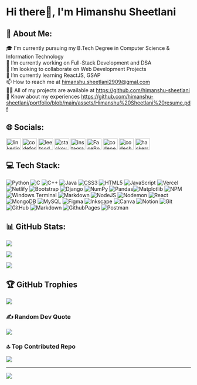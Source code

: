 
# Hi there👋, I'm Himanshu Sheetlani
## 💫 About Me:

‍🎓 I'm currently pursuing my B.Tech Degree in Computer Science & Information Technology<br>🔭 I’m currently working on Full-Stack Development and DSA<br>👯 I’m looking to collaborate on Web Development Projects<br>🌱 I’m currently learning ReactJS, GSAP<br>📫 How to reach me at himanshu.sheetlani2909@gmal.com<br>👨‍💻 All of my projects are available at https://github.com/himanshu-sheetlani<br>📄 Know about my experiences https://github.com/himanshu-sheetlani/portfolio/blob/main/assets/Himanshu%20Sheetlani%20resume.pdf

  
  

## 🌐 Socials:


<p  align="left">

<a  href="https://linkedin.com/in/himanshu-sheetlani"  target="blank"><img  align="center"  src="https://raw.githubusercontent.com/rahuldkjain/github-profile-readme-generator/master/src/images/icons/Social/linked-in-alt.svg"  alt="linkedin"  height="30"  width="40" /></a>  <a  href="https://codeforces.com/profile/himanshu_sheetlani"  target="blank"><img  align="center"  src="https://raw.githubusercontent.com/rahuldkjain/github-profile-readme-generator/master/src/images/icons/Social/codeforces.svg"  alt="codeforces"  height="30"  width="40" /></a> <a  href="https://www.leetcode.com/himanshu_sheetlani"  target="blank"><img  align="center"  src="https://raw.githubusercontent.com/rahuldkjain/github-profile-readme-generator/master/src/images/icons/Social/leet-code.svg"  alt="leetcode"  height="30"  width="40" /></a> <a  href="https://stackoverflow.com/users/himanshu-sheetlani"  target="blank"><img  align="center"  src="https://raw.githubusercontent.com/rahuldkjain/github-profile-readme-generator/master/src/images/icons/Social/stack-overflow.svg"  alt="stackoverflow"  height="30"  width="40" /></a> <a  href="https://instagram.com/himanshu_sheetlani"  target="blank"><img  align="center"  src="https://raw.githubusercontent.com/rahuldkjain/github-profile-readme-generator/master/src/images/icons/Social/instagram.svg"  alt="instagram"  height="30"  width="40" /></a> <a  href="https://fb.com/himanshu.sheetlani.35/"  target="blank"><img  align="center"  src="https://raw.githubusercontent.com/rahuldkjain/github-profile-readme-generator/master/src/images/icons/Social/facebook.svg"  alt="FaceBook"  height="30"  width="40" /></a> <a  href="https://codepen.io/himanshu-sheetlani"  target="blank"><img  align="center"  src="https://raw.githubusercontent.com/rahuldkjain/github-profile-readme-generator/master/src/images/icons/Social/codepen.svg"  alt="codepen"  height="30"  width="40" /></a> <a  href="https://www.codechef.com/users/himanshusheetl"  target="blank"><img  align="center"  src="https://cdn.jsdelivr.net/npm/simple-icons@3.1.0/icons/codechef.svg"  alt="codechef"  height="30"  width="40" /></a> <a  href="https://www.hackerrank.com/himanshu_sheetl1"  target="blank"><img  align="center"  src="https://raw.githubusercontent.com/rahuldkjain/github-profile-readme-generator/master/src/images/icons/Social/hackerrank.svg"  alt="hackerrank"  height="30"  width="40" /></a>

</p>

  

## 💻 Tech Stack:

![Python](https://img.shields.io/badge/python-3670A0?style=for-the-badge&logo=python&logoColor=ffdd54)  ![C](https://img.shields.io/badge/c-%2300599C.svg?style=for-the-badge&logo=c&logoColor=white) ![C++](https://img.shields.io/badge/c++-%2300599C.svg?style=for-the-badge&logo=c%2B%2B&logoColor=white) ![Java](https://img.shields.io/badge/java-%23ED8B00.svg?style=for-the-badge&logo=openjdk&logoColor=white) ![CSS3](https://img.shields.io/badge/css3-%231572B6.svg?style=for-the-badge&logo=css3&logoColor=white) ![HTML5](https://img.shields.io/badge/html5-%23E34F26.svg?style=for-the-badge&logo=html5&logoColor=white)  ![JavaScript](https://img.shields.io/badge/javascript-%23323330.svg?style=for-the-badge&logo=javascript&logoColor=%23F7DF1E)  ![Vercel](https://img.shields.io/badge/vercel-%23000000.svg?style=for-the-badge&logo=vercel&logoColor=white) ![Netlify](https://img.shields.io/badge/netlify-%23000000.svg?style=for-the-badge&logo=netlify&logoColor=#00C7B7) ![Bootstrap](https://img.shields.io/badge/bootstrap-%238511FA.svg?style=for-the-badge&logo=bootstrap&logoColor=white) ![Django](https://img.shields.io/badge/django-%23092E20.svg?style=for-the-badge&logo=django&logoColor=white) ![NumPy](https://img.shields.io/badge/numpy-%23013243.svg?style=for-the-badge&logo=numpy&logoColor=white) ![Pandas](https://img.shields.io/badge/pandas-%23150458.svg?style=for-the-badge&logo=pandas&logoColor=white)![Matplotlib](https://img.shields.io/badge/Matplotlib-%23ffffff.svg?style=for-the-badge&logo=Matplotlib&logoColor=black)  ![NPM](https://img.shields.io/badge/NPM-%23CB3837.svg?style=for-the-badge&logo=npm&logoColor=white) ![Windows Terminal](https://img.shields.io/badge/Windows%20Terminal-%234D4D4D.svg?style=for-the-badge&logo=windows-terminal&logoColor=white) ![Markdown](https://img.shields.io/badge/markdown-%23000000.svg?style=for-the-badge&logo=markdown&logoColor=white) ![NodeJS](https://img.shields.io/badge/node.js-6DA55F?style=for-the-badge&logo=node.js&logoColor=white) ![Nodemon](https://img.shields.io/badge/NODEMON-%23323330.svg?style=for-the-badge&logo=nodemon&logoColor=%BBDEAD) ![React](https://img.shields.io/badge/react-%2320232a.svg?style=for-the-badge&logo=react&logoColor=%2361DAFB) ![MongoDB](https://img.shields.io/badge/MongoDB-%234ea94b.svg?style=for-the-badge&logo=mongodb&logoColor=white) ![MySQL](https://img.shields.io/badge/mysql-4479A1.svg?style=for-the-badge&logo=mysql&logoColor=white) ![Figma](https://img.shields.io/badge/figma-%23F24E1E.svg?style=for-the-badge&logo=figma&logoColor=white) ![Inkscape](https://img.shields.io/badge/Inkscape-e0e0e0?style=for-the-badge&logo=inkscape&logoColor=080A13) ![Canva](https://img.shields.io/badge/Canva-%2300C4CC.svg?style=for-the-badge&logo=Canva&logoColor=white) ![Notion](https://img.shields.io/badge/Notion-%23000000.svg?style=for-the-badge&logo=notion&logoColor=white) ![Git](https://img.shields.io/badge/git-%23F05033.svg?style=for-the-badge&logo=git&logoColor=white) ![GitHub](https://img.shields.io/badge/github-%23121011.svg?style=for-the-badge&logo=github&logoColor=white) ![Markdown](https://img.shields.io/badge/markdown-%23000000.svg?style=for-the-badge&logo=markdown&logoColor=white)   ![GithubPages](https://img.shields.io/badge/github%20pages-121013?style=for-the-badge&logo=github&logoColor=white) ![Postman](https://img.shields.io/badge/Postman-FF6C37?style=for-the-badge&logo=postman&logoColor=white)

## 📊 GitHub Stats:

![](https://github-readme-stats.vercel.app/api?username=himanshu-sheetlani&theme=transparent&hide_border=false&include_all_commits=false&count_private=false)<br/>

![](https://github-readme-streak-stats.herokuapp.com/?user=himanshu-sheetlani&theme=transparent&hide_border=false)<br/>

![](https://github-readme-stats.vercel.app/api/top-langs/?username=himanshu-sheetlani&theme=transparent&hide_border=false&include_all_commits=false&count_private=false&layout=compact)

  

## 🏆 GitHub Trophies

![](https://github-profile-trophy.vercel.app/?username=himanshu-sheetlani&theme=radical&no-frame=false&no-bg=true&margin-w=4)

  

### ✍️ Random Dev Quote

![](https://quotes-github-readme.vercel.app/api?type=horizontal&theme=radical)

  

### 🔝 Top Contributed Repo

![](https://github-contributor-stats.vercel.app/api?username=himanshu-sheetlani&limit=5&theme=dark&combine_all_yearly_contributions=true)

  

---

[![](https://visitcount.itsvg.in/api?id=himanshu-sheetlani&icon=0&color=0)](https://visitcount.itsvg.in)
